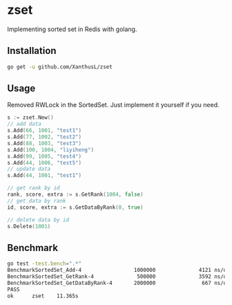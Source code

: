 # zset
Implementing sorted set in Redis with golang.

## Installation
```bash
go get -u github.com/XanthusL/zset
```

## Usage
Removed RWLock in the SortedSet. 
Just implement it yourself if you need.
```go
s := zset.New()
// add data
s.Add(66, 1001, "test1")
s.Add(77, 1002, "test2")
s.Add(88, 1003, "test3")
s.Add(100, 1004, "liyiheng")
s.Add(99, 1005, "test4")
s.Add(44, 1006, "test5")
// update data
s.Add(44, 1001, "test1")

// get rank by id
rank, score, extra := s.GetRank(1004, false)
// get data by rank
id, score, extra := s.GetDataByRank(0, true)

// delete data by id
s.Delete(1001)
```

## Benchmark

```bash
go test -test.bench=".*"
BenchmarkSortedSet_Add-4                 1000000              4121 ns/op
BenchmarkSortedSet_GetRank-4              500000              3592 ns/op
BenchmarkSortedSet_GetDataByRank-4       2000000               667 ns/op
PASS
ok      zset    11.365s
```